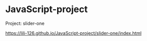 # JavaScript-project

Project: slider-one

https://lili-126.github.io/JavaScript-project/slider-one/index.html